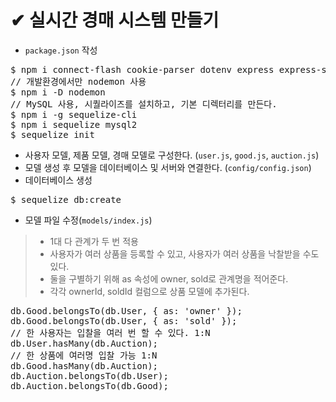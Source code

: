 # ✔ 실시간 경매 시스템 만들기
- `package.json` 작성
<pre>
$ npm i connect-flash cookie-parser dotenv express express-session morgan multer pug
// 개발환경에서만 nodemon 사용
$ npm i -D nodemon
// MySQL 사용, 시퀄라이즈를 설치하고, 기본 디렉터리를 만든다.
$ npm i -g sequelize-cli
$ npm i sequelize mysql2
$ sequelize init
</pre>
- 사용자 모델, 제품 모델, 경매 모델로 구성한다. (`user.js`, `good.js`, `auction.js`)
- 모델 생성 후 모델을 데이터베이스 및 서버와 연결한다. (`config/config.json`)
- 데이터베이스 생성
<pre>
$ sequelize db:create
</pre>
- 모델 파일 수정(`models/index.js`)
> - 1대 다 관계가 두 번 적용
> - 사용자가 여러 상품을 등록할 수 있고, 사용자가 여러 상품을 낙찰받을 수도 있다.
> - 둘을 구별하기 위해 as 속성에 owner, sold로 관계명을 적어준다.
> - 각각 ownerId, soldId 컬럼으로 상품 모델에 추가된다.
<pre>
db.Good.belongsTo(db.User, { as: 'owner' });
db.Good.belongsTo(db.User, { as: 'sold' });
// 한 사용자는 입찰을 여러 번 할 수 있다. 1:N
db.User.hasMany(db.Auction);
// 한 상품에 여러명 입찰 가능 1:N
db.Good.hasMany(db.Auction);
db.Auction.belongsTo(db.User);
db.Auction.belongsTo(db.Good);
</pre>